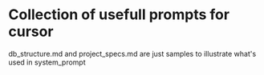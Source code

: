 # Collection of usefull prompts for cursor

db_structure.md and project_specs.md are just samples to illustrate what's used in system_prompt
